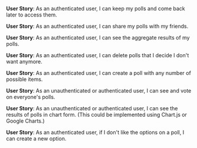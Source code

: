 
**User Story**: As an authenticated user, I can keep my polls and come back later to access them.

**User Story**: As an authenticated user, I can share my polls with my friends.

**User Story**: As an authenticated user, I can see the aggregate results of my polls.

**User Story**: As an authenticated user, I can delete polls that I decide I don't want anymore.

**User Story**: As an authenticated user, I can create a poll with any number of possible items.

**User Story**: As an unauthenticated or authenticated user, I can see and vote on everyone's polls.

**User Story**: As an unauthenticated or authenticated user, I can see the results of polls in chart form. (This could be implemented using Chart.js or Google Charts.)

**User Story**: As an authenticated user, if I don't like the options on a poll, I can create a new option.